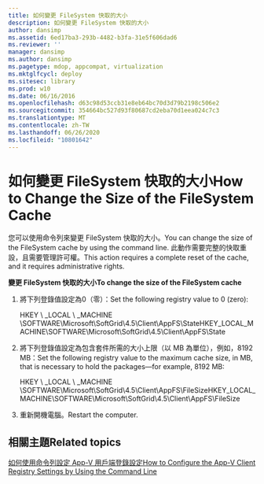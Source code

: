 ```yaml
---
title: 如何變更 FileSystem 快取的大小
description: 如何變更 FileSystem 快取的大小
author: dansimp
ms.assetid: 6ed17ba3-293b-4482-b3fa-31e5f606dad6
ms.reviewer: ''
manager: dansimp
ms.author: dansimp
ms.pagetype: mdop, appcompat, virtualization
ms.mktglfcycl: deploy
ms.sitesec: library
ms.prod: w10
ms.date: 06/16/2016
ms.openlocfilehash: d63c98d53ccb31e8eb64bc70d3d79b2198c506e2
ms.sourcegitcommit: 354664bc527d93f80687cd2eba70d1eea024c7c3
ms.translationtype: MT
ms.contentlocale: zh-TW
ms.lasthandoff: 06/26/2020
ms.locfileid: "10801642"
---
```

# <span data-ttu-id="6d136-103">如何變更 FileSystem 快取的大小</span><span class="sxs-lookup"><span data-stu-id="6d136-103">How to Change the Size of the FileSystem Cache</span></span>


<span data-ttu-id="6d136-104">您可以使用命令列來變更 FileSystem 快取的大小。</span><span class="sxs-lookup"><span data-stu-id="6d136-104">You can change the size of the FileSystem cache by using the command line.</span></span> <span data-ttu-id="6d136-105">此動作需要完整的快取重設，且需要管理許可權。</span><span class="sxs-lookup"><span data-stu-id="6d136-105">This action requires a complete reset of the cache, and it requires administrative rights.</span></span>

**<span data-ttu-id="6d136-106">變更 FileSystem 快取的大小</span><span class="sxs-lookup"><span data-stu-id="6d136-106">To change the size of the FileSystem cache</span></span>**

1.  <span data-ttu-id="6d136-107">將下列登錄值設定為0（零）：</span><span class="sxs-lookup"><span data-stu-id="6d136-107">Set the following registry value to 0 (zero):</span></span>

    <span data-ttu-id="6d136-108">HKEY \ _LOCAL \ _MACHINE \\SOFTWARE\\Microsoft\\SoftGrid\\4.5\\Client\\AppFS\\State</span><span class="sxs-lookup"><span data-stu-id="6d136-108">HKEY\_LOCAL\_MACHINE\\SOFTWARE\\Microsoft\\SoftGrid\\4.5\\Client\\AppFS\\State</span></span>

2.  <span data-ttu-id="6d136-109">將下列登錄值設定為包含套件所需的大小上限（以 MB 為單位），例如，8192 MB：</span><span class="sxs-lookup"><span data-stu-id="6d136-109">Set the following registry value to the maximum cache size, in MB, that is necessary to hold the packages—for example, 8192 MB:</span></span>

    <span data-ttu-id="6d136-110">HKEY \ _LOCAL \ _MACHINE \\SOFTWARE\\Microsoft\\SoftGrid\\4.5\\Client\\AppFS\\FileSize</span><span class="sxs-lookup"><span data-stu-id="6d136-110">HKEY\_LOCAL\_MACHINE\\SOFTWARE\\Microsoft\\SoftGrid\\4.5\\Client\\AppFS\\FileSize</span></span>

3.  <span data-ttu-id="6d136-111">重新開機電腦。</span><span class="sxs-lookup"><span data-stu-id="6d136-111">Restart the computer.</span></span>

## <span data-ttu-id="6d136-112">相關主題</span><span class="sxs-lookup"><span data-stu-id="6d136-112">Related topics</span></span>


[<span data-ttu-id="6d136-113">如何使用命令列設定 App-V 用戶端登錄設定</span><span class="sxs-lookup"><span data-stu-id="6d136-113">How to Configure the App-V Client Registry Settings by Using the Command Line</span></span>](how-to-configure-the-app-v-client-registry-settings-by-using-the-command-line.md)

 

 





